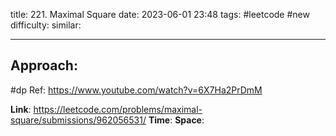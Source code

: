 title: 221. Maximal Square
date: 2023-06-01 23:48
tags: #leetcode #new
difficulty:
similar: 

---
## Approach:
#dp 
Ref: https://www.youtube.com/watch?v=6X7Ha2PrDmM

**Link**: https://leetcode.com/problems/maximal-square/submissions/962056531/
**Time**:
**Space**: